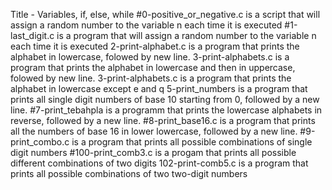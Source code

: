 Title - Variables, if, else, while
#0-positive_or_negative.c is a script that will assign a random number to the variable n each time it is executed
#1-last_digit.c is a program that will assign a random number to the variable n each time it is executed
2-print-alphabet.c is a program that prints the alphabet in lowercase, folowed by new line.
3-print-alphabets.c is a program that prints the alphabet in lowercase and then in uppercase, folowed by new line.
3-print-alphabets.c is a program that prints the alphabet in lowercase except e and q
5-print_numbers is a program that prints all single digit numbers of base 10 starting from 0, followed by a new line.
#7-print_tebahpla is a programm that prints the lowercase alphabets in reverse, followed by a new line.
#8-print_base16.c is a program that prints all the numbers of base 16 in lower lowercase, followed by a new line.
#9-print_combo.c is a program that prints all possible combinations of single digit numbers
#100-print_comb3.c is a progam that prints all possible different combinations of two digits
102-print-comb5.c is a program that prints all possible combinations of two two-digit numbers
